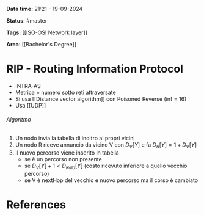 **Data time:** 21:21 - 19-09-2024

**Status**: #master 

**Tags:** [[ISO-OSI Network layer]]

**Area**: [[Bachelor's Degree]]
# RIP - Routing Information Protocol

- INTRA-AS
- Metrica = numero sotto reti attraversate
- Si usa [[Distance vector algorithm]] con Poisoned Reverse (inf = 16)
- Usa [[UDP]]
###### Algoritmo
1. Un nodo invia la tabella di inoltro ai propri vicini
2. Un nodo R riceve annuncio da vicino V con $D_V[Y]$ e fa $D_R[Y] = 1 + D_V[Y]$
3. Il nuovo percorso viene inserito in tabella
	- se è un percorso non presente
	- se $D_V[Y] + 1 < D_{Rold}[Y]$ (costo ricevuto inferiore a quello vecchio percorso)
	- se V è nextHop del vecchio e nuovo percorso ma il corso è cambiato
# References
